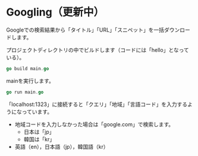 # Googling（更新中）

Googleでの検索結果から「タイトル」「URL」「スニペット」を一括ダウンロードします。

プロジェクトディレクトリの中でビルドします（コードには「hello」となっている）。

```go
go build main.go
```

mainを実行します。

```go
go run main.go  
```

「localhost:1323」に接続すると「クエリ」「地域」「言語コード」を入力するようになっています。

- 地域コードを入力しなかった場合は「google.com」で検索します。
  - 日本は「jp」
  - 韓国は「kr」
- 英語（en），日本語（jp），韓国語（kr）
